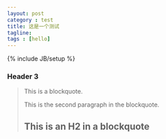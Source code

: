 ```yaml
---
layout: post
category : test
title: 这是一个测试
tagline: 
tags : [hello]
---
```

{% include JB/setup %}

### Header 3

> This is a blockquote.
> 
> This is the second paragraph in the blockquote.
>
> ## This is an H2 in a blockquote

